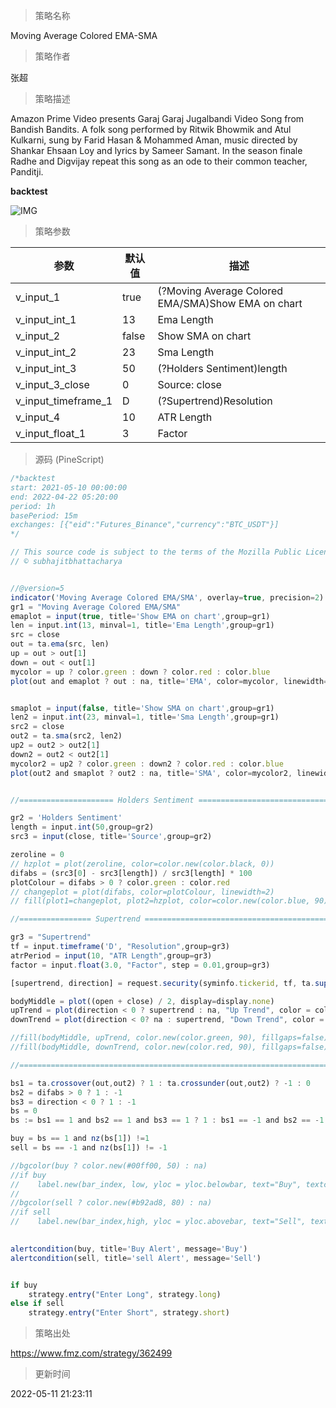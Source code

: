 
> 策略名称

Moving Average Colored EMA-SMA

> 策略作者

张超

> 策略描述

Amazon Prime Video presents Garaj Garaj Jugalbandi Video Song from Bandish Bandits. A folk song performed by Ritwik Bhowmik and Atul Kulkarni, sung by Farid Hasan & Mohammed Aman, music directed by Shankar Ehsaan Loy and lyrics by Sameer Samant. In the season finale Radhe and Digvijay repeat this song as an ode to their common teacher, Panditji.

**backtest**

 ![IMG](https://www.fmz.com/upload/asset/1758ea192f6c8cff0bf.png) 

> 策略参数



|参数|默认值|描述|
|----|----|----|
|v_input_1|true|(?Moving Average Colored EMA/SMA)Show EMA on chart|
|v_input_int_1|13|Ema Length|
|v_input_2|false|Show SMA on chart|
|v_input_int_2|23|Sma Length|
|v_input_int_3|50|(?Holders Sentiment)length|
|v_input_3_close|0|Source: close|high|low|open|hl2|hlc3|hlcc4|ohlc4|
|v_input_timeframe_1|D|(?Supertrend)Resolution|
|v_input_4|10|ATR Length|
|v_input_float_1|3|Factor|


> 源码 (PineScript)

``` javascript
/*backtest
start: 2021-05-10 00:00:00
end: 2022-04-22 05:20:00
period: 1h
basePeriod: 15m
exchanges: [{"eid":"Futures_Binance","currency":"BTC_USDT"}]
*/

// This source code is subject to the terms of the Mozilla Public License 2.0 at https://mozilla.org/MPL/2.0/
// © subhajitbhattacharya


//@version=5
indicator('Moving Average Colored EMA/SMA', overlay=true, precision=2)
gr1 = "Moving Average Colored EMA/SMA"
emaplot = input(true, title='Show EMA on chart',group=gr1)
len = input.int(13, minval=1, title='Ema Length',group=gr1)
src = close
out = ta.ema(src, len)
up = out > out[1]
down = out < out[1]
mycolor = up ? color.green : down ? color.red : color.blue
plot(out and emaplot ? out : na, title='EMA', color=mycolor, linewidth=3)


smaplot = input(false, title='Show SMA on chart',group=gr1)
len2 = input.int(23, minval=1, title='Sma Length',group=gr1)
src2 = close
out2 = ta.sma(src2, len2)
up2 = out2 > out2[1]
down2 = out2 < out2[1]
mycolor2 = up2 ? color.green : down2 ? color.red : color.blue
plot(out2 and smaplot ? out2 : na, title='SMA', color=mycolor2, linewidth=1)


//===================== Holders Sentiment ==================================================

gr2 = 'Holders Sentiment'
length = input.int(50,group=gr2)
src3 = input(close, title='Source',group=gr2)

zeroline = 0
// hzplot = plot(zeroline, color=color.new(color.black, 0))
difabs = (src3[0] - src3[length]) / src3[length] * 100
plotColour = difabs > 0 ? color.green : color.red
// changeplot = plot(difabs, color=plotColour, linewidth=2)
// fill(plot1=changeplot, plot2=hzplot, color=color.new(color.blue, 90))

//================ Supertrend ================================================

gr3 = "Supertrend"
tf = input.timeframe('D', "Resolution",group=gr3)
atrPeriod = input(10, "ATR Length",group=gr3)
factor = input.float(3.0, "Factor", step = 0.01,group=gr3)

[supertrend, direction] = request.security(syminfo.tickerid, tf, ta.supertrend(factor, atrPeriod), barmerge.gaps_off, barmerge.lookahead_off)

bodyMiddle = plot((open + close) / 2, display=display.none)
upTrend = plot(direction < 0 ? supertrend : na, "Up Trend", color = color.green, style=plot.style_linebr)
downTrend = plot(direction < 0? na : supertrend, "Down Trend", color = color.red, style=plot.style_linebr)

//fill(bodyMiddle, upTrend, color.new(color.green, 90), fillgaps=false)
//fill(bodyMiddle, downTrend, color.new(color.red, 90), fillgaps=false)

//=================================================================================

bs1 = ta.crossover(out,out2) ? 1 : ta.crossunder(out,out2) ? -1 : 0
bs2 = difabs > 0 ? 1 : -1
bs3 = direction < 0 ? 1 : -1
bs = 0
bs := bs1 == 1 and bs2 == 1 and bs3 == 1 ? 1 : bs1 == -1 and bs2 == -1 and bs3 == -1 ? -1 : 0

buy = bs == 1 and nz(bs[1]) !=1
sell = bs == -1 and nz(bs[1]) != -1

//bgcolor(buy ? color.new(#00ff00, 50) : na)
//if buy
//    label.new(bar_index, low, yloc = yloc.belowbar, text="Buy", textcolor = #00ff00, size = size.large, style=label.style_none)
//
//bgcolor(sell ? color.new(#b92ad8, 80) : na)
//if sell
//    label.new(bar_index,high, yloc = yloc.abovebar, text="Sell", textcolor = #b92ad8, size = size.large, style=label.style_none)
    

alertcondition(buy, title='Buy Alert', message='Buy')
alertcondition(sell, title='sell Alert', message='Sell')


if buy
    strategy.entry("Enter Long", strategy.long)
else if sell
    strategy.entry("Enter Short", strategy.short)
```

> 策略出处

https://www.fmz.com/strategy/362499

> 更新时间

2022-05-11 21:23:11
